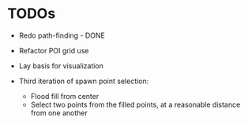 ﻿# TODOs

- Redo path-finding - DONE
- Refactor POI grid use
- Lay basis for visualization

- Third iteration of spawn point selection:
  - Flood fill from center
  - Select two points from the filled points, at a reasonable distance from one another